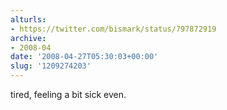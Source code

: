 ```yaml
---
alturls:
- https://twitter.com/bismark/status/797872919
archive:
- 2008-04
date: '2008-04-27T05:30:03+00:00'
slug: '1209274203'
---
```


tired, feeling a bit sick even.

